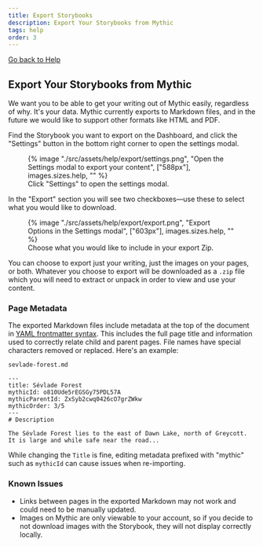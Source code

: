 ```yaml
---
title: Export Storybooks
description: Export Your Storybooks from Mythic
tags: help
order: 3
---
```


[Go back to Help](/help)

## Export Your Storybooks from Mythic

We want you to be able to get your writing out of Mythic easily, regardless of why. It's your data. Mythic currently exports to Markdown files, and in the future we would like to support other formats like HTML and PDF.

Find the Storybook you want to export on the Dashboard, and click the "Settings" button in the bottom right corner to open the settings modal.

<figure>
    {% image "./src/assets/help/export/settings.png", "Open the Settings modal to export your content", ["588px"], images.sizes.help, "" %}
    <figcaption>Click "Settings" to open the settings modal.</figcaption>
</figure>

In the "Export" section you will see two checkboxes—use these to select what you would like to download.

<figure>
     {% image "./src/assets/help/export/export.png", "Export Options in the Settings modal", ["603px"], images.sizes.help, "" %}
    <figcaption>Choose what you would like to include in your export Zip.</figcaption>
</figure>

You can choose to export just your writing, just the images on your pages, or both. Whatever you choose to export will be downloaded as a `.zip` file which you will need to extract or unpack in order to view and use your content.

### Page Metadata

The exported Markdown files include metadata at the top of the document in [YAML frontmatter syntax](https://pandoc.org/MANUAL.html#extension-yaml_metadata_block). This includes the full page title and information used to correctly relate child and parent pages.  File names have special characters removed or replaced. Here's an example:

`sevlade-forest.md`
```
---
title: Sévlade Forest
mythicId: o810Ude5rEGSGy75PDL57A
mythicParentId: ZxSyb2cwq0426cO7grZWkw
mythicOrder: 3/5
---
# Description

The Sévlade Forest lies to the east of Dawn Lake, north of Greycott. It is large and while safe near the road...
```

While changing the `Title` is fine, editing metadata prefixed with "mythic" such as `mythicId` can cause issues when re-importing.

### Known Issues

- Links between pages in the exported Markdown may not work and could need to be manually updated.
- Images on Mythic are only viewable to your account, so if you decide to not download images with the Storybook, they will not display correctly locally.
